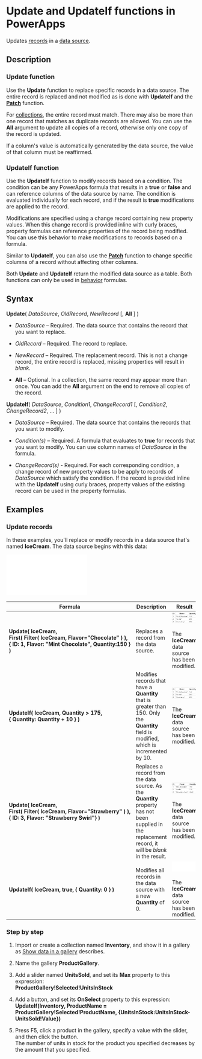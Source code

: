 <properties
	pageTitle="PowerApps: Update and UdpateIf functions"
	description="Reference information for the Update and UpdateIf functions in PowerApps, including syntax and examples"
	services=""
	suite="powerapps"
	documentationCenter="na"
	authors="gregli-msft"
	manager="dwrede"
	editor=""
	tags=""/>

<tags
   ms.service="powerapps"
   ms.devlang="na"
   ms.topic="article"
   ms.tgt_pltfrm="na"
   ms.workload="na"
   ms.date="10/21/2015"
   ms.author="gregli"/>

# Update and UpdateIf functions in PowerApps #

Updates [records](working-with-tables.md) in a [data source](working-with-data-sources.md).

## Description ##

### Update function ###

Use the **Update** function to replace specific records in a data source.  The entire record is replaced and not modified as is done with **UpdateIf** and the **[Patch](function-patch.md)** function.

For [collections](working-with-data-sources.md), the entire record must match.  There may also be more than one record that matches as duplicate records are allowed.  You can use the **All** argument to update all copies of a record, otherwise only one copy of the record is updated. 

If a column's value is automatically generated by the data source, the value of that column must be reaffirmed.

### UpdateIf function ###

Use the **UpdateIf** function to modify records based on a condition.  The condition can be any PowerApps formula that results in a **true** or **false** and can reference columns of the data source by name.  The condition is evaluated individually for each record, and if the result is **true** modifications are applied to the record.  

Modifications are specified using a change record containing new property values.  When this change record is provided inline with curly braces, property formulas can reference properties of the record being modified.  You can use this behavior to make modifications to records based on a formula.

Similar to **UpdateIf**, you can also use the **[Patch](function-clear.md)** function to change specific columns of a record without affecting other columns.

Both **Update** and **UpdateIf** return the modified data source as a table.  Both functions can only be used in [behavior](file-name.md) formulas. 

## Syntax ##

**Update**( *DataSource*, *OldRecord*, *NewRecord* [, **All** ] )

- *DataSource* – Required. The data source that contains the record that you want to replace.

- *OldRecord* – Required. The record to replace.

- *NewRecord* – Required. The replacement record.  This is not a change record, the entire record is replaced, missing properties will result in *blank*.

- **All** – Optional. In a collection, the same record may appear more than once.  You can add the **All** argument on the end to remove all copies of the record.

**UpdateIf**( *DataSource*, *Condition1*, *ChangeRecord1* [, *Condition2*, *ChangeRecord2*, ... ] )

- *DataSource* – Required. The data source that contains the records that you want to modify.

- *Condition(s)* – Required. A formula that evaluates to **true** for records that you want to modify.  You can use column names of *DataSource* in the formula.  

- *ChangeRecord(s)* - Required.  For each corresponding condition, a change record of new property values to be apply to records of *DataSource* which satisfy the condition.  If the record is provided inline with the **UpdateIf** using curly braces, property values of the existing record can be used in the property formulas.

## Examples ##

### Update records ###

In these examples, you'll replace or modify records in a data source that's named **IceCream**. The data source begins with this data:

![](media/function-update-updateif/icecream.png)

| Formula | Description | Result |
|---------|-------------|--------|
| **Update(&nbsp;IceCream,<br>First(&nbsp;Filter(&nbsp;IceCream,&nbsp;Flavor="Chocolate"&nbsp;)&nbsp;), {&nbsp;ID:&nbsp;1,&nbsp;Flavor:&nbsp;"Mint&nbsp;Chocolate",&nbsp;Quantity:150&nbsp;} )** | Replaces a record from the data source.|![](media/function-update-updateif/icecream-mint.png)<br><br>The **IceCream** data source has been modified. |
| **UpdateIf(&nbsp;IceCream, Quantity > 175, {&nbsp;Quantity:&nbsp;Quantity&nbsp;+&nbsp;10&nbsp;} )** | Modifies records that have a **Quantity** that is greater than 150.  Only the **Quantity** field is modified, which is incremented by 10. |![](media/function-update-updateif/icecream-mint-plus10.png)<br><br>The **IceCream** data source has been modified. |
| **Update(&nbsp;IceCream,<br>First(&nbsp;Filter(&nbsp;IceCream,&nbsp;Flavor="Strawberry"&nbsp;)&nbsp;), {&nbsp;ID:&nbsp;3,&nbsp;Flavor:&nbsp;"Strawberry Swirl"} )** | Replaces a record from the data source.  As the **Quantity** property has not been supplied in the replacement record, it will be *blank* in the result.|![](media/function-update-updateif/icecream-mint-swirl.png)<br><br>The **IceCream** data source has been modified. |
| **UpdateIf(&nbsp;IceCream, true, {&nbsp;Quantity:&nbsp;0&nbsp;} )** | Modifies all records in the data source with a new **Quantity** of 0.|![](media/function-update-updateif/icecream-mint-zero.png)<br><br>The **IceCream** data source has been modified. |

### Step by step ###

1. Import or create a collection named **Inventory**, and show it in a gallery as [Show data in a gallery](show-images-text-gallery-sort-filter.md) describes.

1. Name the gallery **ProductGallery**.

1. Add a slider named **UnitsSold**, and set its **Max** property to this expression:<br>**ProductGallery!Selected!UnitsInStock**

1. Add a button, and set its **OnSelect** property to this expression:<br>**UpdateIf(Inventory, ProductName = ProductGallery!Selected!ProductName, {UnitsInStock:UnitsInStock-UnitsSold!Value})**

1. Press F5, click a product in the gallery, specify a value with the slider, and then click the button.<br>The number of units in stock for the product you specified decreases by the amount that you specified.